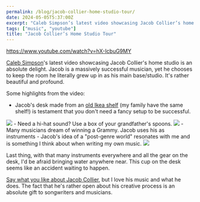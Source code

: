 ```yaml
---
permalink: /blog/jacob-collier-home-studio-tour/
date: 2024-05-05T5:37:00Z 
excerpt: "Caleb Simpson’s latest video showcasing Jacob Collier’s home studio is an absolute delight."
tags: ["music", "youtube"]
title: "Jacob Collier’s Home Studio Tour"
---
```

https://www.youtube.com/watch?v=hX-IcbuG9MY

[Caleb Simpson](https://www.youtube.com/@CALEBWSIMPSON)'s latest video showcasing Jacob Collier's home studio is an absolute delight. Jacob is a massively successful musician, yet he chooses to keep the room he literally grew up in as his main base/studio. It's rather beautiful and profound. 

Some highlights from the video:

- Jacob's desk made from an [old Ikea shelf](https://www.google.com/search?q=ikea+gorm+shelf) (my family have the same shelf!) is testament that you don't need a fancy setup to be successful. 
<img src="https://cdn.dillonmok.com/jacob-collier-home-studio00003.png" />
- Need a hi-hat sound? Use a box of your grandfather's spoons.
<img src="https://cdn.dillonmok.com/jacob-collier-home-studio00002.png" />
- Many musicians dream of winning a Grammy. Jacob uses his as instruments
- Jacob's idea of a "post-genre world" resonates with me and is something I think about when writing my own music.

<img src="https://cdn.dillonmok.com/jacob-collier-home-studio00001.png" />

Last thing, with that many instruments everywhere and all the gear on the desk, I'd be afraid bringing water anywhere near. This cup on the desk seems like an accident waiting to happen.

[Say what you like about Jacob Collier](https://www.youtube.com/watch?v=VxoYKAgRBVc), but I love his music and what he does. The fact that he's rather open about his creative process is an absolute gift to songwriters and musicians.